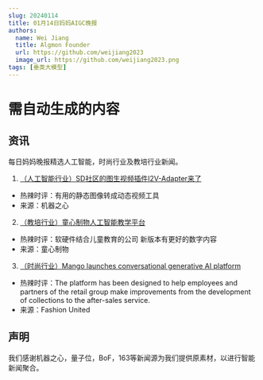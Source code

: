 ```yaml
---
slug: 20240114
title: 01月14日妈妈AIGC晚报
authors:
  name: Wei Jiang
  title: Algmon Founder
  url: https://github.com/weijiang2023
  image_url: https://github.com/weijiang2023.png
tags: [垂类大模型]
---
```


# 需自动生成的内容
## 资讯
每日妈妈晚报精选人工智能，时尚行业及教培行业新闻。

1. [（人工智能行业）SD社区的图生视频插件I2V-Adapter来了](https://mp.weixin.qq.com/s/tlOWaMi0e6By__MUT414xA?poc_token=HKrRo2WjOD9pFJPqD_99JlLo47zIGKpDVuS9A7F-)
* 热辣时评：有用的静态图像转成动态视频工具
* 来源：机器之心

2. [（教培行业）童心制物人工智能教学平台](https://edu.makeblock.com/)
* 热辣时评：软硬件结合儿童教育的公司 新版本有更好的数字内容
* 来源：童心制物

3. [（时尚行业）Mango launches conversational generative AI platform](https://fashionunited.com/news/business/mango-launches-conversational-generative-ai-platform/2023100556214)
* 热辣时评：The platform has been designed to help employees and partners of the retail group make improvements from the development of collections to the after-sales service.
* 来源：Fashion United

## 声明

我们感谢机器之心，量子位，BoF，163等新闻源为我们提供原素材，以进行智能新闻聚合。
